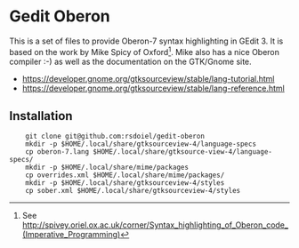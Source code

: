 
# Gedit Oberon

This is a set of files to provide Oberon-7 syntax highlighting in
GEdit 3.  It is based on the work by Mike Spicy of Oxford[^spiveycorner].
Mike also has a nice Oberon compiler :-) as well as the documentation
on the GTK/Gnome site.

+ https://developer.gnome.org/gtksourceview/stable/lang-tutorial.html
+ https://developer.gnome.org/gtksourceview/stable/lang-reference.html

## Installation

```
    git clone git@github.com:rsdoiel/gedit-oberon
    mkdir -p $HOME/.local/share/gtksourceview-4/language-specs
    cp oberon-7.lang $HOME/.local/share/gtksource-view-4/language-specs/
    mkdir -p $HOME/.local/share/mime/packages
    cp overrides.xml $HOME/.local/share/mime/packages/
    mkdir -p $HOME/.local/share/gtksourceview-4/styles
    cp sober.xml $HOME/.local/share/gtksourceview-4/styles
```


[^spiveycorner]: See http://spivey.oriel.ox.ac.uk/corner/Syntax_highlighting_of_Oberon_code_(Imperative_Programming)
